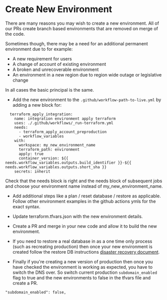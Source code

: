 # Create New Environment

There are many reasons you may wish to create a new environment. All of our PRs create branch based environments
that are removed on merge of the code.

Sometimes though, there may be a need for an additional permanent environment due to for example:

- A new requirement for users
- A change of account of existing environment
- A broken and unrecoverable environment
- An environment in a new region due to region wide outage or legislative change

In all cases the basic principal is the same.

- Add the new environment to the `.github/workflow-path-to-live.yml` by adding a new block for:
```
  terraform_apply_integration:
    name: integration environment apply terraform
    uses: ./.github/workflows/_run-terraform.yml
    needs:
      - terraform_apply_account_preproduction
      - workflow_variables
    with:
      workspace: my_new_environment_name
      terraform_path: environment
      apply: true
      container_version: ${{ needs.workflow_variables.outputs.build_identifier }}-${{ needs.workflow_variables.outputs.short_sha }}
    secrets: inherit
```
Check that the needs block is right and the needs block of subsequent jobs and choose your environment name
instead of my_new_environment_name.

- Add additional steps like a plan / reset database / restore as applicable. Follow other environment
examples in the github actions ymls for the exact syntax.

- Update terraform.tfvars.json with the new environment details.

- Create a PR and merge in your new code and allow it to build the new environment.

- If you need to restore a real database in as a one time only process (such as recreating production) then once your
new environment is created follow the restore DB instructions [disaster recovery document](https://github.com/ministryofjustice/opg-digideps/blob/main/docs/DISASTER_RECOVERY.md).

- Finally if you're creating a new version of production then once you have checked the environment is working as expected,
you have to switch the DNS over. So switch current production `subdomain_enabled` flag to true and the new environments
to false in the tfvars file and create a PR.
```
"subdomain_enabled": false,
```
